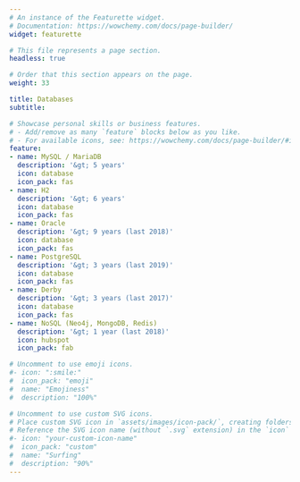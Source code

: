 ```yaml
---
# An instance of the Featurette widget.
# Documentation: https://wowchemy.com/docs/page-builder/
widget: featurette

# This file represents a page section.
headless: true

# Order that this section appears on the page.
weight: 33

title: Databases
subtitle:

# Showcase personal skills or business features.
# - Add/remove as many `feature` blocks below as you like.
# - For available icons, see: https://wowchemy.com/docs/page-builder/#icons
feature:
- name: MySQL / MariaDB
  description: '&gt; 5 years'
  icon: database
  icon_pack: fas
- name: H2
  description: '&gt; 6 years'
  icon: database
  icon_pack: fas
- name: Oracle
  description: '&gt; 9 years (last 2018)'
  icon: database
  icon_pack: fas
- name: PostgreSQL
  description: '&gt; 3 years (last 2019)'
  icon: database
  icon_pack: fas
- name: Derby
  description: '&gt; 3 years (last 2017)'
  icon: database
  icon_pack: fas
- name: NoSQL (Neo4j, MongoDB, Redis)
  description: '&gt; 1 year (last 2018)'
  icon: hubspot
  icon_pack: fab

# Uncomment to use emoji icons.
#- icon: ":smile:"
#  icon_pack: "emoji"
#  name: "Emojiness"
#  description: "100%"  

# Uncomment to use custom SVG icons.
# Place custom SVG icon in `assets/images/icon-pack/`, creating folders if necessary.
# Reference the SVG icon name (without `.svg` extension) in the `icon` field.
#- icon: "your-custom-icon-name"
#  icon_pack: "custom"
#  name: "Surfing"
#  description: "90%"
---
```

